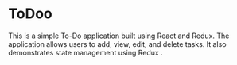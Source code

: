 # ToDoo
This is a simple To-Do application built using React and Redux. The application allows users to add, view, edit, and delete tasks. It also demonstrates state management using Redux .
